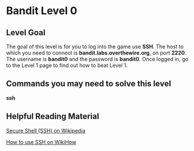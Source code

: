 # Bandit Level 0
## Level Goal
The goal of this level is for you to log into the game use **SSH**.
The host to which you need to connect is **bandit.labs.overthewire.org**, on port **2220**.
The username is **bandit0** and the password is **bandit0**.
Once logged in, go to the Level 1 page to find out how to beat Level 1.

## Commands you may need to solve this level
**ssh**

## Helpful Reading Material
[Secure Shell (SSH) on Wikipedia](https://en.wikipedia.org/wiki/Secure_Shell)

[How to use SSH on WikiHow](https://www.wikihow.com/Use-SSH)
